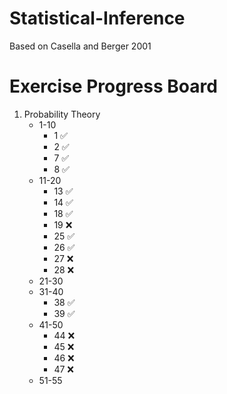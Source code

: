 # Statistical-Inference
Based on Casella and Berger 2001

# Exercise Progress Board
1. Probability Theory
    * 1-10
        * 1 ✅
        * 2 ✅
        * 7 ✅
        * 8 ✅
    * 11-20
        * 13 ✅
        * 14 ✅
        * 18 ✅
        * 19 ❌
        * 25 ✅
        * 26 ✅
        * 27 ❌
        * 28 ❌
    * 21-30
    * 31-40
        * 38 ✅
        * 39 ✅
    * 41-50
        * 44 ❌
        * 45 ❌
        * 46 ❌
        * 47 ❌
    * 51-55
